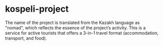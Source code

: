 # kospeli-project
The name of the project is translated from the Kazakh language as "nomad", which reflects the essence of the project’s activity. This is a service for active tourists that offers a 3-in-1 travel format (accommodation, transport, and food).
